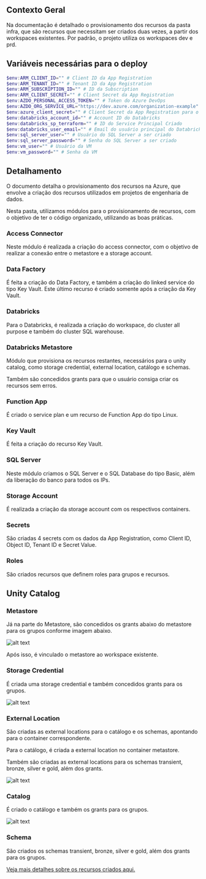 ## Contexto Geral

Na documentação é detalhado o provisionamento dos recursos da pasta infra, que são recursos 
que necessitam ser criados duas vezes, a partir dos workspaces existentes.
Por padrão, o projeto utiliza os workspaces dev e prd.  

## Variáveis necessárias para o deploy

```powershell
$env:ARM_CLIENT_ID="" # Client ID da App Registration
$env:ARM_TENANT_ID="" # Tenant ID da App Registration
$env:ARM_SUBSCRIPTION_ID="" # ID da Subscription
$env:ARM_CLIENT_SECRET="" # Client Secret da App Registration
$env:AZDO_PERSONAL_ACCESS_TOKEN="" # Token do Azure DevOps
$env:AZDO_ORG_SERVICE_URL="https://dev.azure.com/organization-example" # Link da organization do DevOps
$env:azure_client_secret="" # Client Secret da App Registration para o Provider
$env:databricks_account_id="" # Account ID do Databricks
$env:databricks_sp_terraform="" # ID do Service Principal Criado 
$env:databricks_user_email="" # Email do usuário principal do Databricks
$env:sql_server_user="" # Usuário do SQL Server a ser criado
$env:sql_server_password="" # Senha do SQL Server a ser criado
$env:vm_user="" # Usuário da VM
$env:vm_password="" # Senha da VM
```

## Detalhamento

O documento detalha o provisionamento dos recursos na Azure, que envolve a criação dos recursos utilizados em projetos de engenharia de dados.

Nesta pasta, utilizamos módulos para o provisionamento de recursos, com o objetivo de ter o código organizado, utilizando as boas práticas.

### Access Connector

Neste módulo é realizada a criação do access connector, com o objetivo de realizar a conexão entre o metastore e a storage account.

### Data Factory

É feita a criação do Data Factory, e também a criação do linked service do tipo Key Vault. Este último recurso é criado somente após a criação da Key Vault.

### Databricks

Para o Databricks, é realizada a criação do workspace, do cluster all purpose e também do cluster SQL warehouse. 

### Databricks Metastore

Módulo que provisiona os recursos restantes, necessários para o unity catalog, como storage credential, external location, catálogo e schemas. 

Também são concedidos grants para que o usuário consiga criar os recursos sem erros.

### Function App

É criado o service plan e um recurso de Function App do tipo Linux.

### Key Vault

É feita a criação do recurso Key Vault. 

### SQL Server

Neste módulo criamos o SQL Server e o SQL Database do tipo Basic, além da liberação do banco para todos os IPs.

### Storage Account

É realizada a criação da storage account com os respectivos containers.

### Secrets

São criadas 4 secrets com os dados da App Registration, como Client ID, Object ID, Tenant ID e Secret Value.

### Roles

São criados recursos que definem roles para grupos e recursos.

## Unity Catalog

### Metastore

Já na parte do Metastore, são concedidos os grants abaixo do metastore para os grupos conforme imagem abaixo.

![alt text](./images/image.png)

Após isso, é vinculado o metastore ao workspace existente. 

### Storage Credential

É criada uma storage credential e também concedidos grants para os grupos. 

![alt text](./images/image-1.png)

### External Location

São criadas as external locations para o catálogo e os schemas, apontando para o container correspondente.

Para o catálogo, é criada a external location no container metastore.

Também são criadas as external locations para os schemas transient, bronze, silver e gold, além dos grants.

![alt text](./images/image-2.png)

### Catalog

É criado o catálogo e também os grants para os grupos.

![alt text](./images/image-3.png)

### Schema

São criados os schemas transient, bronze, silver e gold, além dos grants para os grupos.

[Veja mais detalhes sobre os recursos criados aqui.](DOCS.md)